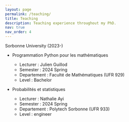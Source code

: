 ```yaml
---
layout: page
permalink: /teaching/
title: Teaching
description: Teaching experience throughout my PhD.
nav: true
nav_order: 4
---
```


<div class="teaching">
            <div class="university">
            Sorbonne University (2023-)
            </div>
            <div class="describ_teaching">
            <ul>
                <li class="course_title">Programmation Python pour les mathématiques </li>
                    <ul>
                        <li>Lecturer : Julien Guillod </li>
                        <li>Semester : 2024 Spring </li>
                        <li> Departement : Faculté de Mathématiques (UFR 929) </li>
                        <li> Level : Bachelor </li>
                    </ul>
            </ul>
            </div>
            <div class="describ_teaching">
            <ul>
                <li class="course_title">Probabilités et statistiques </li>
                    <ul>
                    <li>Lecturer : Nathalie Ayi</li>
                    <li>Semester : 2024 Spring </li>
                    <li> Departement : Polytech Sorbonne (UFR 933) </li>
                    <li> Level : engineer </li>
                    </ul>
            </ul>
            </div>     
</div>

